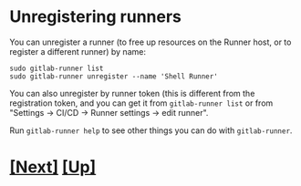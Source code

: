 # Unregistering runners

You can unregister a runner (to free up resources on the Runner host, or to register a different runner) by name:

```
sudo gitlab-runner list
sudo gitlab-runner unregister --name 'Shell Runner'
```

You can also unregister by runner token (this is different from the
registration token, and you can get it from `gitlab-runner list` or from
"Settings -> CI/CD -> Runner settings -> edit runner".

Run `gitlab-runner help` to see other things you can do with `gitlab-runner`.

# [[Next]](25-register-and-enable-Docker-runner.md) [[Up]](README.md)
